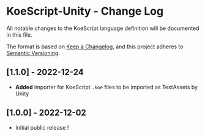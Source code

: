 # KoeScript-Unity - Change Log

All notable changes to the KoeScript language definition will be documented in this file.

The format is based on [Keep a Changelog](https://keepachangelog.com/en/1.0.0/),
and this project adheres to [Semantic Versioning](https://semver.org/spec/v2.0.0.html).

## [1.1.0] - 2022-12-24

- **Added** importer for KoeScript `.koe` files to be imported as TextAssets by Unity

## [1.0.0] - 2022-12-02

- Initial public release !
